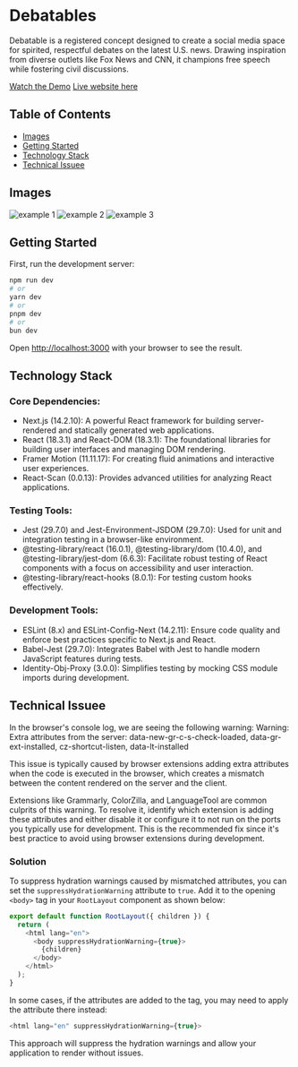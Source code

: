 # Debatables

Debatable is a registered concept designed to create a social media space for spirited, respectful debates on the latest U.S. news. Drawing inspiration from diverse outlets like Fox News and CNN, it champions free speech while fostering civil discussions.

[Watch the Demo](...)
[Live website here]((https://debatables-nine.vercel.app/))

## Table of Contents
* [Images](#images)
* [Getting Started](#getting-started)
* [Technology Stack](#technology-stack)
* [Technical Issuee](#technical-issuee)

## Images

![example 1](https://raw.githubusercontent.com/imoralescs/images/refs/heads/main/debatables/Screenshot%20from%202024-11-22%2001-15-31.png)
![example 2](https://raw.githubusercontent.com/imoralescs/images/refs/heads/main/debatables/Screenshot%20from%202024-11-22%2001-15-39.png)
![example 3](https://raw.githubusercontent.com/imoralescs/images/refs/heads/main/debatables/Screenshot%20from%202024-11-22%2001-15-55.png)

## Getting Started

First, run the development server:

```bash
npm run dev
# or
yarn dev
# or
pnpm dev
# or
bun dev
```

Open [http://localhost:3000](http://localhost:3000) with your browser to see the result.

## Technology Stack

### Core Dependencies:
- Next.js (14.2.10): A powerful React framework for building server-rendered and statically generated web applications.
- React (18.3.1) and React-DOM (18.3.1): The foundational libraries for building user interfaces and managing DOM rendering.
- Framer Motion (11.11.17): For creating fluid animations and interactive user experiences.
- React-Scan (0.0.13): Provides advanced utilities for analyzing React applications.

### Testing Tools:
- Jest (29.7.0) and Jest-Environment-JSDOM (29.7.0): Used for unit and integration testing in a browser-like environment.
- @testing-library/react (16.0.1), @testing-library/dom (10.4.0), and @testing-library/jest-dom (6.6.3): Facilitate robust testing of React components with a focus on accessibility and user interaction.
- @testing-library/react-hooks (8.0.1): For testing custom hooks effectively.

### Development Tools:
- ESLint (8.x) and ESLint-Config-Next (14.2.11): Ensure code quality and enforce best practices specific to Next.js and React.
- Babel-Jest (29.7.0): Integrates Babel with Jest to handle modern JavaScript features during tests.
- Identity-Obj-Proxy (3.0.0): Simplifies testing by mocking CSS module imports during development.

## Technical Issuee

In the browser's console log, we are seeing the following warning:
Warning: Extra attributes from the server: data-new-gr-c-s-check-loaded, data-gr-ext-installed, cz-shortcut-listen, data-lt-installed

This issue is typically caused by browser extensions adding extra attributes when the code is executed in the browser, which creates a mismatch between the content rendered on the server and the client.

Extensions like Grammarly, ColorZilla, and LanguageTool are common culprits of this warning. To resolve it, identify which extension is adding these attributes and either disable it or configure it to not run on the ports you typically use for development. This is the recommended fix since it's best practice to avoid using browser extensions during development.

### Solution

To suppress hydration warnings caused by mismatched attributes, you can set the `suppressHydrationWarning` attribute to `true`. Add it to the opening `<body>` tag in your `RootLayout` component as shown below:

```js
export default function RootLayout({ children }) {
  return (
    <html lang="en">
      <body suppressHydrationWarning={true}>
        {children}
      </body>
    </html>
  );
}
```

In some cases, if the attributes are added to the <html> tag, you may need to apply the attribute there instead:

```js
<html lang="en" suppressHydrationWarning={true}>
```

This approach will suppress the hydration warnings and allow your application to render without issues.
